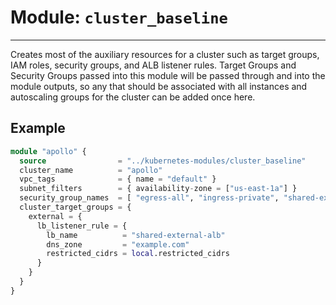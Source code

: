 # Module: `cluster_baseline`

---

Creates most of the auxiliary resources for a cluster such as target groups, IAM roles, security groups, and ALB listener rules.  Target Groups and Security Groups passed into this module will be passed through and into the module outputs, so any that should be associated with all instances and autoscaling groups for the cluster can be added once here.

## Example

```terraform
module "apollo" {
  source                = "../kubernetes-modules/cluster_baseline"
  cluster_name          = "apollo"
  vpc_tags              = { name = "default" }
  subnet_filters        = { availability-zone = ["us-east-1a"] }
  security_group_names  = [ "egress-all", "ingress-private", "shared-external-alb-downstream" ]
  cluster_target_groups = {
    external = {
      lb_listener_rule = {
        lb_name          = "shared-external-alb"
        dns_zone         = "example.com"
        restricted_cidrs = local.restricted_cidrs
      }
    }
  }
}
```
